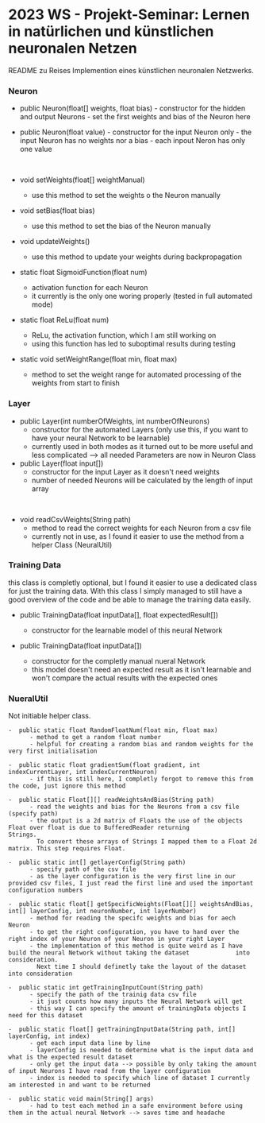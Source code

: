 <h1>2023 WS - Projekt-Seminar: Lernen in natürlichen und künstlichen neuronalen Netzen</h1>

README zu Reises Implemention eines künstlichen neuronalen Netzwerks.


<h3>Neuron</h3>

  - public Neuron(float[] weights, float bias)
        - constructor for the hidden and output Neurons
        - set the first weights and bias of the Neuron here
        
  - public Neuron(float value)
        - constructor for the input Neuron only
        - the input Neuron has no weights nor a bias
        - each inpout Neron has only one value
    
&nbsp;
&nbsp;

  -  void setWeights(float[] weightManual)
        - use this method to set the weights o the Neuron manually

  -  void setBias(float bias)
        - use this method to set the bias of the Neuron manually

  -  void updateWeights()
        - use this method to update your weights during backpropagation

  -  static float SigmoidFunction(float num)
        - activation function for each Neuron
        - it currently is the only one woring properly (tested in full automated mode)

  -  static float ReLu(float num)
        - ReLu, the activation function, which I am still working on
        - using this function has led to suboptimal results during testing

  -   static void setWeightRange(float min, float max)
        - method to set the weight range for automated processing of the weights from start to finish
  
  
  <h3>Layer</h3>
  
  -  public Layer(int numberOfWeights, int numberOfNeurons)
        - constructor for the automated Layers (only use this, if you want to have your neural Network to be learnable)
        - currently used in both modes as it turned out to be more useful and less complicated  -->  all needed Parameters are now in Neuron Class
  -   public Layer(float input[])
        - constructor for the input Layer as it doesn't need weights
        - number of needed Neurons will be calculated by the length of input array

&nbsp;
&nbsp;
  
  -  void readCsvWeights(String path)
        - method to read the correct weights for each Neuron from a csv file
        - currently not in use, as I found it easier to use the method from a helper Class (NeuralUtil)

<h3>Training Data</h3>
this class is completly optional, but I found it easier to use a dedicated class for just the training data. With this class I simply managed to still have a good overview of the code and be able to manage the training data easily.

  -  public TrainingData(float inputData[], float expectedResult[])
        - constructor for the learnable model of this neural Network

  -  public TrainingData(float inputData[])
        - constructor for the completly manual nueral Network
        - this model doesn't need an expected result as it isn't learnable and won't compare the actual results with the expected ones


<h3>NueralUtil</h3>
Not initiable helper class. 

    -  public static float RandomFloatNum(float min, float max)
          - method to get a random float number
          - helpful for creating a random bias and random weights for the very first initialisation
          
    -  public static float gradientSum(float gradient, int indexCurrentLayer, int indexCurrentNeuron)
          - if this is still here, I completly forgot to remove this from the code, just ignore this method

    -  public static Float[][] readWeightsAndBias(String path)
          - read the weights and bias for the Neurons from a csv file (specify path)
          - the output is a 2d matrix of Floats the use of the objects Float over float is due to BufferedReader returning             Strings. 
            To convert these arrays of Strings I mapped them to a Float 2d matrix. This step requires Float.
          
    -  public static int[] getlayerConfig(String path)
          - specify path of the csv file
          - as the layer configuration is the very first line in our provided csv files, I just read the first line and used the important configuration numbers

    -  public static float[] getSpecificWeights(Float[][] weightsAndBias, int[] layerConfig, int neuronNumber, int layerNumber)
          - method for reading the specifc weights and bias for aech Neuron
          - to get the right configuration, you have to hand over the right index of your Neuron of your Neuron in your right Layer
          - the implementation of this method is quite weird as I have build the neural Network without taking the dataset             into consideration.
            Next time I should definetly take the layout of the dataset into consideration

    -  public static int getTrainingInputCount(String path)
          - specify the path of the trainig data csv file
          - it just counts how many inputs the Neural Network will get
          - this way I can specify the amount of trainingData objects I need for this dataset

    -  public static float[] getTrainingInputData(String path, int[] layerConfig, int index)
          - get each input data line by line
          - layerConfig is needed to determine what is the input data and what is the expected result dataset
          - only get the input data --> possible by only taking the amount of input Neurons I have read from the layer configuration
          - index is needed to specify which line of dataset I currently am interested in and want to be returned

    -  public static void main(String[] args)
          - had to test each method in a safe environment before using them in the actual neural Network --> saves time and headache
